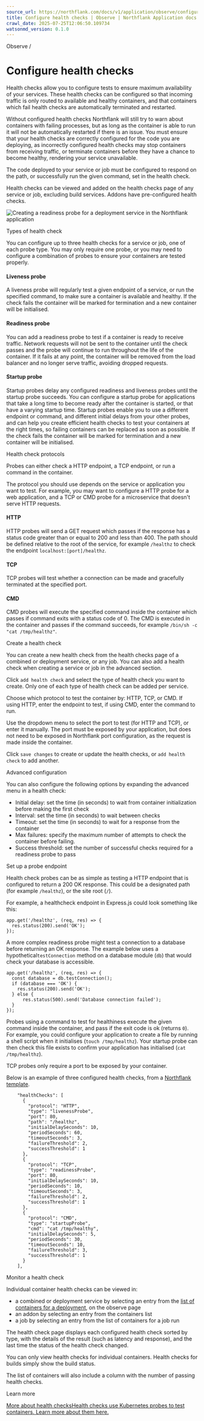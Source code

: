 ```yaml
---
source_url: https://northflank.com/docs/v1/application/observe/configure-health-checks
title: Configure health checks | Observe | Northflank Application docs
crawl_date: 2025-07-25T12:06:50.109734
watsonmd_version: 0.1.0
---
```


Observe / 

# Configure health checks

Health checks allow you to configure tests to ensure maximum availability of your services. These health checks can be configured so that incoming traffic is only routed to available and healthy containers, and that containers which fail health checks are automatically terminated and restarted.

Without configured health checks Northflank will still try to warn about containers with failing processes, but as long as the container is able to run it will not be automatically restarted if there is an issue. You must ensure that your health checks are correctly configured for the code you are deploying, as incorrectly configured health checks may stop containers from receiving traffic, or terminate containers before they have a chance to become healthy, rendering your service unavailable.

The code deployed to your service or job must be configured to respond on the path, or successfully run the given command, set in the health check.

Health checks can be viewed and added on the health checks page of any service or job, excluding build services. Addons have pre-configured health checks.

![Creating a readiness probe for a deployment service in the Northflank application](https://assets.northflank.com/documentation/v1/application/observe/configure-health-checks/readiness-probe.png)

Types of health check

You can configure up to three health checks for a service or job, one of each probe type. You may only require one probe, or you may need to configure a combination of probes to ensure your containers are tested properly.

#### Liveness probe

A liveness probe will regularly test a given endpoint of a service, or run the specified command, to make sure a container is available and healthy. If the check fails the container will be marked for termination and a new container will be initialised.

#### Readiness probe

You can add a readiness probe to test if a container is ready to receive traffic. Network requests will not be sent to the container until the check passes and the probe will continue to run throughout the life of the container. If it fails at any point, the container will be removed from the load balancer and no longer serve traffic, avoiding dropped requests.

#### Startup probe

Startup probes delay any configured readiness and liveness probes until the startup probe succeeds. You can configure a startup probe for applications that take a long time to become ready after the container is started, or that have a varying startup time. Startup probes enable you to use a different endpoint or command, and different initial delays from your other probes, and can help you create efficient health checks to test your containers at the right times, so failing containers can be replaced as soon as possible. If the check fails the container will be marked for termination and a new container will be initialised.

Health check protocols

Probes can either check a HTTP endpoint, a TCP endpoint, or run a command in the container.

The protocol you should use depends on the service or application you want to test. For example, you may want to configure a HTTP probe for a web application, and a TCP or CMD probe for a microservice that doesn't serve HTTP requests.

#### HTTP

HTTP probes will send a GET request which passes if the response has a status code greater than or equal to 200 and less than 400. The path should be defined relative to the root of the service, for example `/healthz` to check the endpoint `localhost:[port]/healthz`.

#### TCP

TCP probes will test whether a connection can be made and gracefully terminated at the specified port.

#### CMD

CMD probes will execute the specified command inside the container which passes if command exits with a status code of 0. The CMD is executed in the container and passes if the command succeeds, for example `/bin/sh -c "cat /tmp/healthz"`.

Create a health check

You can create a new health check from the health checks page of a combined or deployment service, or any job. You can also add a health check when creating a service or job in the advanced section.

Click `add health check` and select the type of health check you want to create. Only one of each type of health check can be added per service.

Choose which protocol to test the container by: HTTP, TCP, or CMD. If using HTTP, enter the endpoint to test, if using CMD, enter the command to run.

Use the dropdown menu to select the port to test (for HTTP and TCP), or enter it manually. The port must be exposed by your application, but does not need to be exposed in Northflank port configuration, as the request is made inside the container.

Click `save changes` to create or update the health checks, or `add health check` to add another.

Advanced configuration

You can also configure the following options by expanding the advanced menu in a health check:

  * Initial delay: set the time (in seconds) to wait from container initialization before making the first check
  * Interval: set the time (in seconds) to wait between checks
  * Timeout: set the time (in seconds) to wait for a response from the container
  * Max failures: specify the maximum number of attempts to check the container before failing.
  * Success threshold: set the number of successful checks required for a readiness probe to pass



Set up a probe endpoint

Health check probes can be as simple as testing a HTTP endpoint that is configured to return a 200 OK response. This could be a designated path (for example `/healthz`), or the site root (`/`).

For example, a healthcheck endpoint in Express.js could look something like this:
    
    
    app.get('/healthz', (req, res) => {
      res.status(200).send('OK');
    });
    

A more complex readiness probe might test a connection to a database before returning an OK response. The example below uses a hypothetical`testConnection` method on a database module (`db`) that would check your database is accessible.
    
    
    app.get('/healthz', (req, res) => {
      const database = db.testConnection();
      if (database === 'OK') {
        res.status(200).send('OK');
      } else {
          res.status(500).send('Database connection failed');
      }
    });
    

Probes using a command to test for healthiness execute the given command inside the container, and pass if the exit code is ok (returns `0`). For example, you could configure your application to create a file by running a shell script when it initialises (`touch /tmp/healthz`). Your startup probe can then check this file exists to confirm your application has initialised (`cat /tmp/healthz`).

TCP probes only require a port to be exposed by your container.

Below is an example of three configured health checks, from a [Northflank template]().
    
    
        "healthChecks": [
          {
            "protocol": "HTTP",
            "type": "livenessProbe",
            "port": 80,
            "path": "/healthz",
            "initialDelaySeconds": 10,
            "periodSeconds": 60,
            "timeoutSeconds": 3,
            "failureThreshold": 2,
            "successThreshold": 1
          },
          {
            "protocol": "TCP",
            "type": "readinessProbe",
            "port": 80,
            "initialDelaySeconds": 10,
            "periodSeconds": 10,
            "timeoutSeconds": 3,
            "failureThreshold": 2,
            "successThreshold": 1
          },
          {
            "protocol": "CMD",
            "type": "startupProbe",
            "cmd": "cat /tmp/healthy",
            "initialDelaySeconds": 5,
            "periodSeconds": 30,
            "timeoutSeconds": 10,
            "failureThreshold": 3,
            "successThreshold": 1
          }
        ],
    

Monitor a health check

Individual container health checks can be viewed in:

  * a combined or deployment service by selecting an entry from the [list of containers for a deployment](./monitor-containers#observe-deployments), on the observe page
  * an addon by selecting an entry from the containers list
  * a job by selecting an entry from the list of containers for a job run



The health check page displays each configured health check sorted by type, with the details of the result (such as latency and response), and the last time the status of the health check changed.

You can only view health checks for individual containers. Health checks for builds simply show the build status.

The list of containers will also include a column with the number of passing health checks.

Learn more

[More about health checksHealth checks use Kubernetes probes to test containers. Learn more about them here.](https://kubernetes.io/docs/tasks/configure-pod-container/configure-liveness-readiness-startup-probes/)